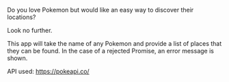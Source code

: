 Do you love Pokemon but would like an easy way to discover their locations?

Look no further.

This app will take the name of any Pokemon and provide a list of places that they can be found. In the case of a rejected Promise, an error message is shown.

API used: https://pokeapi.co/
